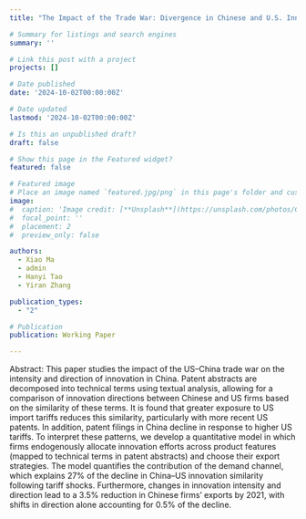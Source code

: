 ```yaml
---
title: "The Impact of the Trade War: Divergence in Chinese and U.S. Innovations in the Post-Conflict Era"

# Summary for listings and search engines
summary: ''

# Link this post with a project
projects: []

# Date published
date: '2024-10-02T00:00:00Z'

# Date updated
lastmod: '2024-10-02T00:00:00Z'

# Is this an unpublished draft?
draft: false

# Show this page in the Featured widget?
featured: false

# Featured image
# Place an image named `featured.jpg/png` in this page's folder and customize its options here.
image:
#  caption: 'Image credit: [**Unsplash**](https://unsplash.com/photos/CpkOjOcXdUY)'
#  focal_point: ''
#  placement: 2
#  preview_only: false

authors:
  - Xiao Ma
  - admin
  - Hanyi Tao
  - Yiran Zhang

publication_types:
  - "2"

# Publication
publication: Working Paper

---
```



Abstract: This paper studies the impact of the US–China trade war on the intensity and direction of innovation in China. Patent abstracts are decomposed into technical terms using textual analysis, allowing for a comparison of innovation directions between Chinese and US firms based on the similarity of these terms. It is found that greater exposure to US import tariffs reduces this similarity, particularly with more recent US patents. In addition, patent filings in China decline in response to higher US tariffs. To interpret these patterns, we develop a quantitative model in which firms endogenously allocate innovation efforts across product features (mapped to technical terms in patent abstracts) and choose their export strategies. The model quantifies the contribution of the demand channel, which explains 27% of the decline in China–US innovation similarity following tariff shocks. Furthermore, changes in innovation intensity and direction lead to a 3.5% reduction in Chinese firms’ exports by 2021, with shifts in direction alone accounting for 0.5% of the decline.



